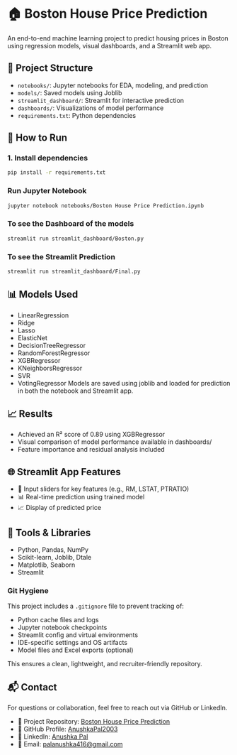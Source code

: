 # 🏠 Boston House Price Prediction

An end-to-end machine learning project to predict housing prices in Boston using regression models, visual dashboards, and a Streamlit web app.

## 📁 Project Structure
- `notebooks/`: Jupyter notebooks for EDA, modeling, and prediction
- `models/`: Saved models using Joblib
- `streamlit_dashboard/`: Streamlit for interactive prediction
- `dashboards/`: Visualizations of model performance
- `requirements.txt`: Python dependencies

## 🚀 How to Run

### 1. Install dependencies
```bash
pip install -r requirements.txt
```

### Run Jupyter Notebook 
```bash
jupyter notebook notebooks/Boston House Price Prediction.ipynb
```

### To see the Dashboard of the models 
```bash
streamlit run streamlit_dashboard/Boston.py 
```

### To see the Streamlit Prediction
```bash
streamlit run streamlit_dashboard/Final.py 
```

## 📊 Models Used
- LinearRegression 
- Ridge
- Lasso
- ElasticNet
- DecisionTreeRegressor
- RandomForestRegressor
- XGBRegressor
- KNeighborsRegressor
- SVR
- VotingRegressor
Models are saved using joblib and loaded for prediction in both the notebook and Streamlit app.

## 📈 Results
- Achieved an R² score of 0.89 using XGBRegressor
- Visual comparison of model performance available in dashboards/
- Feature importance and residual analysis included

## 🌐 Streamlit App Features
- 📌 Input sliders for key features (e.g., RM, LSTAT, PTRATIO)
- 📊 Real-time prediction using trained model
- 📈 Display of predicted price 

## 🧠 Tools & Libraries
- Python, Pandas, NumPy
- Scikit-learn, Joblib, Dtale
- Matplotlib, Seaborn
- Streamlit

### Git Hygiene

This project includes a `.gitignore` file to prevent tracking of:

- Python cache files and logs
- Jupyter notebook checkpoints
- Streamlit config and virtual environments
- IDE-specific settings and OS artifacts
- Model files and Excel exports (optional)

This ensures a clean, lightweight, and recruiter-friendly repository.


## 📬 Contact
For questions or collaboration, feel free to reach out via GitHub or LinkedIn.

- 📁 Project Repository: [Boston House Price Prediction](https://github.com/AnushkaPal2003/Boston-House-Price-Prediction)
- 👤 GitHub Profile: [AnushkaPal2003](https://github.com/AnushkaPal2003)
- 💼 LinkedIn: [Anushka Pal](https://www.linkedin.com/in/anushka-pal-a677731ba)
- 📧 Email: palanushka416@gmail.com
